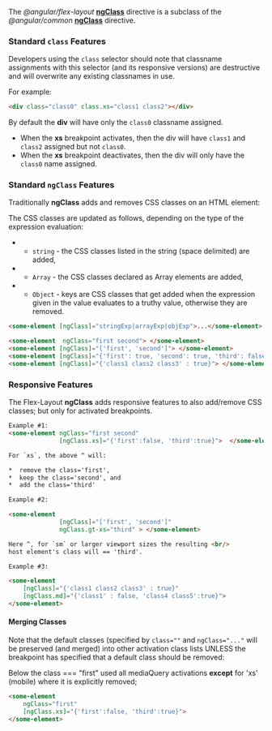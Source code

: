 The *@angular/flex-layout* [**ngClass**](https://github.com/angular/flex-layout/blob/master/src/lib/flexbox/api/class.ts) directive is a subclass of the *@angular/common* [**ngClass**](https://github.com/angular/angular/blob/master/modules/@angular/common/src/directives/ng_class.ts#L43) directive. 

### Standard **`class`** Features 

Developers using the `class` selector should note that classname assignments with this selector (and its responsive versions) are destructive and will overwrite any existing classnames in use.

For example:

```html
<div class="class0" class.xs="class1 class2"></div>
```
By default the **div** will have only the `class0` classname assigned. 

*  When the **xs** breakpoint activates, then the div will have `class1` and `class2` assigned but not `class0`.
*  When the **xs** breakpoint deactivates, then the div will only have the `class0` name assigned.

### Standard **`ngClass`** Features 

Traditionally **ngClass** adds and removes CSS classes on an HTML element:

The CSS classes are updated as follows, depending on the type of the expression evaluation:
 * - `string` - the CSS classes listed in the string (space delimited) are added,
 * - `Array` - the CSS classes declared as Array elements are added,
 * - `Object` - keys are CSS classes that get added when the expression given in the value evaluates to a truthy value, otherwise they are removed.

```html
<some-element [ngClass]="stringExp|arrayExp|objExp">...</some-element>

<some-element  ngClass="first second"> </some-element>
<some-element [ngClass]="['first', 'second']"> </some-element>
<some-element [ngClass]="{'first': true, 'second': true, 'third': false}"> </some-element>
<some-element [ngClass]="{'class1 class2 class3' : true}"> </some-element>
```

### Responsive Features

The Flex-Layout **ngClass** adds responsive features to also add/remove CSS classes; but only for activated breakpoints.


```html
Example #1:
<some-element ngClass="first second" 
              [ngClass.xs]="{'first':false, 'third':true}">  </some-element>

For `xs`, the above ^ will:

*  remove the class='first',
*  keep the class='second', and
*  add the class='third'

Example #2:

<some-element 
              [ngClass]="['first', 'second']" 
              ngClass.gt-xs="third" > </some-element>

Here ^, for `sm` or larger viewport sizes the resulting <br/>
host element's class will == 'third'.

Example #3:

<some-element 
    [ngClass]="{'class1 class2 class3' : true}" 
    [ngClass.md]="{'class1' : false, 'class4 class5':true}"> 
</some-element>
```

#### Merging Classes

Note that the default classes (specified by `class=""` and `ngClass="..."` will be preserved (and merged) into other activation class lists UNLESS the breakpoint has specified that a default class should be removed:

Below the class === "first" used all mediaQuery activations **except** for 'xs' (mobile) where it is explicitly removed;

```html
<some-element  
    ngClass="first" 
    [ngClass.xs]="{'first':false, 'third':true}">
</some-element>
```

